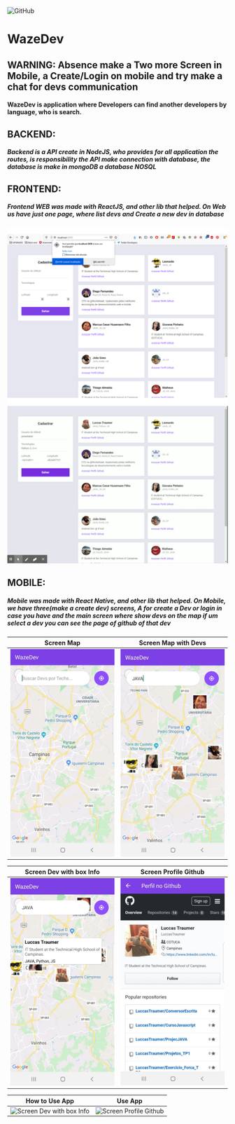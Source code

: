 ![GitHub](https://img.shields.io/github/license/luccastraumer/wazedev)
# WazeDev
## WARNING: Absence make a Two more Screen in Mobile, a Create/Login on mobile and try make a chat for devs communication
#### WazeDev is application where Developers can find another developers by language, who is search.
## BACKEND:
##### Backend is a API create in NodeJS, who provides for all application the routes, is responsibility the API make connection with database, the database is make in mongoDB a database NOSQL

## FRONTEND: 
##### Frontend WEB was made with ReactJS, and other lib that helped. On Web us have just one page, where list devs and Create a new dev in database
![Screen Solicitation|width=36px|height=36px](https://github.com/LuccasTraumer/WazeDev/blob/master/psReadme/Web/Screen_Web.png)
![Screen Login Mobile](https://github.com/LuccasTraumer/WazeDev/blob/master/psReadme/Web/createDevGif.gif) 
## MOBILE:
##### Mobile was made with React Native, and other lib that helped. On Mobile, we have three(make a create dev) screens, A for create a Dev or login in case you have and the main screen where show devs on the map if um select a dev you can see the page of github of that dev 

Screen Map                 |  Screen Map with Devs
:-------------------------:|:-------------------------:
![Screen Map](https://github.com/LuccasTraumer/WazeDev/blob/master/psReadme/Mobile/Screen_Map.jpeg) | ![Screen Map with Devs](https://github.com/LuccasTraumer/WazeDev/blob/master/psReadme/Mobile/Screen_Map_WDevs.jpeg)

Screen Dev with box Info   |  Screen Profile Github
:-------------------------:|:-------------------------:
![Screen Dev with box Info](https://github.com/LuccasTraumer/WazeDev/blob/master/psReadme/Mobile/Screen_Map_Dev_Info.jpeg) | ![Screen Profile Github](https://github.com/LuccasTraumer/WazeDev/blob/master/psReadme/Mobile/Screen_Profile.jpeg)

How to Use App             |  Use App
:-------------------------:|:-------------------------:
![Screen Dev with box Info](https://github.com/LuccasTraumer/WazeDev/blob/mobile/psReadme/Mobile/MobileApp.gif) | ![Screen Profile Github](https://github.com/LuccasTraumer/WazeDev/blob/mobile/psReadme/Mobile/SearchTechs.gif)
